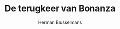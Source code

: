---
title: "De terugkeer van Bonanza"
author: "Herman Brusselmans"
isbn: "9057133350"
isbn13: ""
rating: "0"
publisher: "Ooievaar"
pages: "270"
publishYear: "1999"
read: ""
goodreads_id: "326244"
---